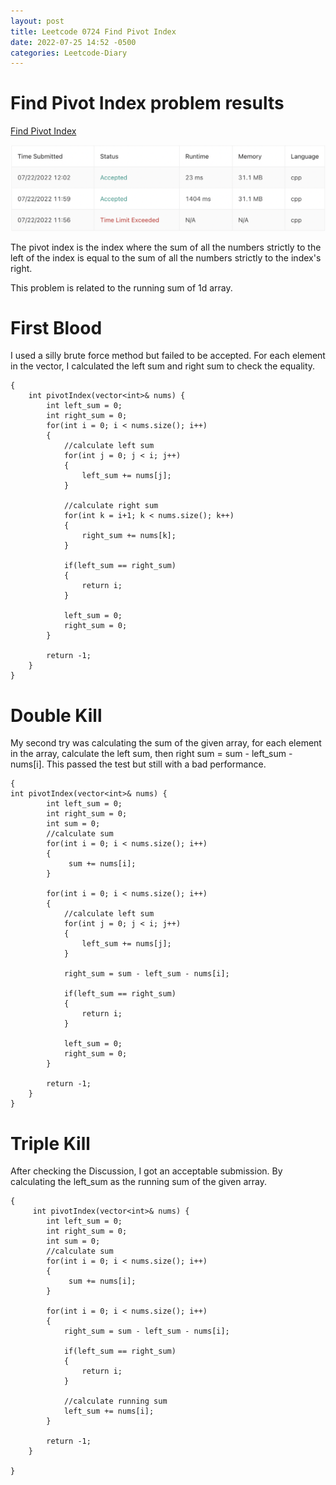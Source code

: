 ```yaml
---
layout: post
title: Leetcode 0724 Find Pivot Index
date: 2022-07-25 14:52 -0500
categories: Leetcode-Diary
---
```

# Find Pivot Index problem results

[Find Pivot Index](https://leetcode.com/problems/find-pivot-index/)

![Result](/assets/images/find_pivot_index.png)

The pivot index is the index where the sum of all the numbers strictly to the left of the index is equal to the sum of all the numbers strictly to the index's right.

This problem is related to the running sum of 1d array.

# First Blood
I used a silly brute force method but failed to be accepted. 
For each element in the vector, I calculated the left sum and right sum to check the equality.
```
{
    int pivotIndex(vector<int>& nums) {
        int left_sum = 0;
        int right_sum = 0;
        for(int i = 0; i < nums.size(); i++)
        {
            //calculate left sum
            for(int j = 0; j < i; j++)
            {
                left_sum += nums[j];
            }
            
            //calculate right sum
            for(int k = i+1; k < nums.size(); k++)
            {
                right_sum += nums[k];
            }
            
            if(left_sum == right_sum)
            {
                return i;
            }
            
            left_sum = 0;
            right_sum = 0;
        }
        
        return -1;
    }
}
```
# Double Kill
My second try was calculating the sum of the given array, for each element in the array, calculate the left sum, then right sum = sum - left_sum - nums[i].
This passed the test but still with a bad performance.

```
{
int pivotIndex(vector<int>& nums) {
        int left_sum = 0;
        int right_sum = 0;
        int sum = 0;
        //calculate sum
        for(int i = 0; i < nums.size(); i++)
        {
             sum += nums[i];
        }
        
        for(int i = 0; i < nums.size(); i++)
        {
            //calculate left sum
            for(int j = 0; j < i; j++)
            {
                left_sum += nums[j];
            }
            
            right_sum = sum - left_sum - nums[i];
            
            if(left_sum == right_sum)
            {
                return i;
            }
            
            left_sum = 0;
            right_sum = 0;
        }
        
        return -1;
    }
}
```

# Triple Kill
After checking the Discussion, I got an acceptable submission.
By calculating the left_sum as the running sum of the given array.
```
{
     int pivotIndex(vector<int>& nums) {
        int left_sum = 0;
        int right_sum = 0;
        int sum = 0;
        //calculate sum
        for(int i = 0; i < nums.size(); i++)
        {
             sum += nums[i];
        }
        
        for(int i = 0; i < nums.size(); i++)
        {
            right_sum = sum - left_sum - nums[i];
            
            if(left_sum == right_sum)
            {
                return i;
            }
            
            //calculate running sum
            left_sum += nums[i];
        }
        
        return -1;
    }

}
```
